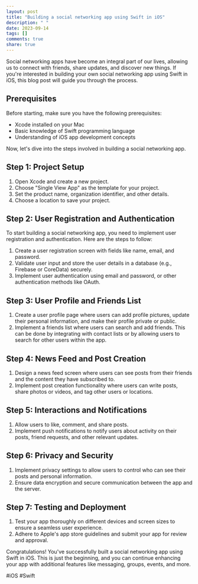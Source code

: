 ```yaml
---
layout: post
title: "Building a social networking app using Swift in iOS"
description: " "
date: 2023-09-14
tags: []
comments: true
share: true
---
```


Social networking apps have become an integral part of our lives, allowing us to connect with friends, share updates, and discover new things. If you're interested in building your own social networking app using Swift in iOS, this blog post will guide you through the process.

## Prerequisites

Before starting, make sure you have the following prerequisites:

- Xcode installed on your Mac
- Basic knowledge of Swift programming language
- Understanding of iOS app development concepts

Now, let's dive into the steps involved in building a social networking app.

## Step 1: Project Setup

1. Open Xcode and create a new project.
2. Choose "Single View App" as the template for your project.
3. Set the product name, organization identifier, and other details.
4. Choose a location to save your project.

## Step 2: User Registration and Authentication

To start building a social networking app, you need to implement user registration and authentication. Here are the steps to follow:

1. Create a user registration screen with fields like name, email, and password.
2. Validate user input and store the user details in a database (e.g., Firebase or CoreData) securely.
3. Implement user authentication using email and password, or other authentication methods like OAuth.

## Step 3: User Profile and Friends List

1. Create a user profile page where users can add profile pictures, update their personal information, and make their profile private or public.
2. Implement a friends list where users can search and add friends. This can be done by integrating with contact lists or by allowing users to search for other users within the app.

## Step 4: News Feed and Post Creation

1. Design a news feed screen where users can see posts from their friends and the content they have subscribed to.
2. Implement post creation functionality where users can write posts, share photos or videos, and tag other users or locations.

## Step 5: Interactions and Notifications

1. Allow users to like, comment, and share posts.
2. Implement push notifications to notify users about activity on their posts, friend requests, and other relevant updates.

## Step 6: Privacy and Security

1. Implement privacy settings to allow users to control who can see their posts and personal information.
2. Ensure data encryption and secure communication between the app and the server.

## Step 7: Testing and Deployment

1. Test your app thoroughly on different devices and screen sizes to ensure a seamless user experience.
2. Adhere to Apple's app store guidelines and submit your app for review and approval.

Congratulations! You've successfully built a social networking app using Swift in iOS. This is just the beginning, and you can continue enhancing your app with additional features like messaging, groups, events, and more.

#iOS #Swift